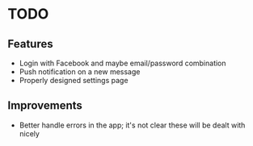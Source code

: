 # TODO

## Features

* Login with Facebook and maybe email/password combination
* Push notification on a new message
* Properly designed settings page

## Improvements

* Better handle errors in the app; it's not clear these will be dealt with
nicely
